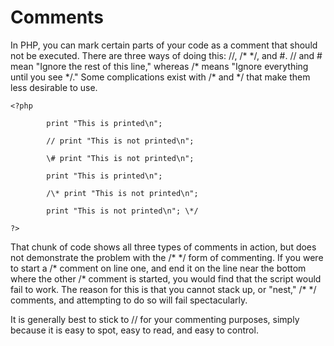# Comments

In PHP, you can mark certain parts of your code as a comment that should not be executed. There are three ways of doing this: //, /\* \*/, and \#. // and \# mean "Ignore the rest of this line," whereas /\* means "Ignore everything until you see \*/." Some complications exist with /\* and \*/ that make them less desirable to use.

```
<?php

        print "This is printed\n";

        // print "This is not printed\n";

        \# print "This is not printed\n";

        print "This is printed\n";

        /\* print "This is not printed\n";

        print "This is not printed\n"; \*/

?>
```

That chunk of code shows all three types of comments in action, but does not demonstrate the problem with the /\* \*/ form of commenting. If you were to start a /\* comment on line one, and end it on the line near the bottom where the other /\* comment is started, you would find that the script would fail to work. The reason for this is that you cannot stack up, or "nest," /\* \*/ comments, and attempting to do so will fail spectacularly.

It is generally best to stick to // for your commenting purposes, simply because it is easy to spot, easy to read, and easy to control.

